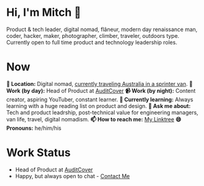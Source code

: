 # Hi, I'm Mitch 👋
Product & tech leader, digital nomad, flâneur, modern day renaissance man, coder, hacker, maker, photographer, climber, traveler, outdoors type. Currently open to full time product and technology leadership roles. 

# Now
**📍 Location:** Digital nomad, [currently traveling Australia in a sprinter van](https://www.itinerantadventure.com/).
**🔭 Work (by day):** Head of Product at [AuditCover](https://www.auditcover.com)
**📹 Work (by night):** Content creator, aspiring YouTuber, constant learner.
**🌱 Currently learning:** Always learning with a huge reading list on product and design.
**💬 Ask me about:** Tech and product leadrship, post-technical value for engineering managers, van life, travel, digital nomadism.
**📫 How to reach me:** [My Linktree](https://linktr.ee/mitchmalone)
**😄 Pronouns:** he/him/his

# Work Status
- Head of Product at [AuditCover](https://www.auditcover.com)
- Happy, but always open to chat - [Contact Me](https://linktr.ee/mitchmalone)
